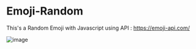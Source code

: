 # Emoji-Random
This's a Random Emoji with Javascript using API : https://emoji-api.com/

![image](https://user-images.githubusercontent.com/119570065/220289322-7f3316ed-54b7-4ed0-b85f-13ca407cecb8.png)
